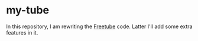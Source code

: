 # my-tube

In this repository, I am rewriting the [Freetube](https://github.com/FreeTubeApp/FreeTube) code. Latter I'll add some extra features in it.
